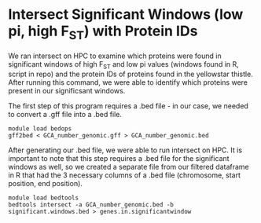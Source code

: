 # Intersect Significant Windows (low pi, high F<sub>ST</sub>) with Protein IDs

We ran intersect on HPC to examine which proteins were found in significant windows of high F<sub>ST</sub> and low pi values (windows found in R, script in repo)
and the protein IDs of proteins found in the yellowstar thistle. After running this command, we were able to identify which proteins were present in our significsant
windows.

The first step of this program requires a .bed file - in our case, we needed to convert a .gff file into a .bed file.

```
module load bedops
gff2bed < GCA_number_genomic.gff > GCA_number_genomic.bed
```

After generating our .bed file, we were able to run intersect on HPC. It is important to note that this step requires a .bed file for the significant windows
as well, so we created a separate file from our filtered dataframe in R that had the 3 necessary columns of a .bed file (chromosome, start position, end position).

```
module load bedtools
bedtools intersect -a GCA_number_genomic.bed -b significant.windows.bed > genes.in.significantwindow
```

